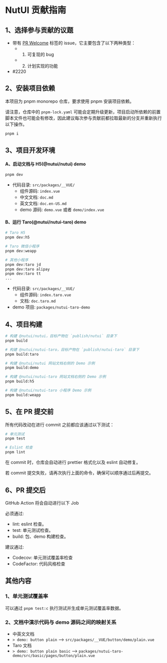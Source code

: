 # NutUI 贡献指南

## 1、选择参与贡献的议题

- 带有 [PR Welcome](https://github.com/jdf2e/nutui/issues?q=is%3Aissue+is%3Aopen+label%3A%22PR+Welcome%22) 标签的 issue，它主要包含了以下两种类型：
  - 1. 可复现的 bug
  - 2. 计划实现的功能
- #2220

## 2、安装项目依赖

本项目为 pnpm monorepo 仓库，要求使用 pnpm 安装项目依赖。

请注意，仓库中的 `pnpm-lock.yaml` 可能会定期升级更新，项目启动所依赖的前置脚本文件也可能会有修改，因此建议每次参与贡献前都拉取最新的分支并重新执行以下操作。

```bash
pnpm i
```

## 3、项目开发环境

#### A、启动文档与 H5(@nutui/nutui) demo

```bash
pnpm dev
```

- 代码目录: `src/packages/__VUE/`
  - 组件源码: `index.vue`
  - 中文文档: `doc.md`
  - 英文文档: `doc.en-US.md`
  - demo 源码: `demo.vue` 或者 `demo/index.vue`

#### B、运行 Taro(@nutui/nutui-taro) demo

```bash
# Taro H5
pnpm dev:h5

# Taro 微信小程序
pnpm dev:weapp

# 其他小程序
pnpm dev:taro jd
pnpm dev:taro alipay
pnpm dev:taro tt
...
```

- 代码目录: `src/packages/__VUE/`
  - 组件源码: `index.taro.vue`
  - 文档: `doc.taro.md`
- demo 项目: `packages/nutui-taro-demo`

## 4、项目构建

```bash
# 构建 @nutui/nutui，目标产物在 `publish/nutui` 目录下
pnpm build

# 构建 @nutui/nutui-taro，目标产物在 `publish/nutui-taro` 目录下
pnpm build:taro

# 构建 @nutui/nutui 网站文档右侧的 Demo 示例
pnpm build:demo

# 构建 @nutui/nutui-taro 网站文档右侧的 Demo 示例
pnpm build:h5

# 构建 @nutui/nutui-taro 小程序 Demo 示例
pnpm build:weapp
```

## 5、在 PR 提交前

所有代码改动在进行 commit 之前都应该通过以下测试：

```bash
# 单元测试
pnpm test

# Eslint 检查
pnpm lint
```

在 commit 时，仓库会自动进行 prettier 格式化以及 eslint 自动修复。

若 commit 提交失败，请再次执行上面的命令，确保可以顺序通过后再提交。

## 6、PR 提交后

GitHub Action 将会自动进行以下 Job

必须通过:

- lint: eslint 检查。
- test: 单元测试检查。
- build: 包、demo 构建检查。

建议通过:

- Codecov: 单元测试覆盖率检查
- CodeFactor: 代码风格检查

## 其他内容

### 1、单元测试覆盖率

可以通过 `pnpm test:c` 执行测试并生成单元测试覆盖率数据。

### 2、文档中演示代码与 demo 源码之间的映射关系

- 中英文文档
- `> demo: button plain` --> `src/packages/__VUE/button/demo/plain.vue`
- Taro 文档
- `> demo: button plain basic` --> `packages/nutui-taro-demo/src/basic/pages/button/plain.vue`
